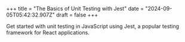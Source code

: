 +++
title = "The Basics of Unit Testing with Jest"
date = "2024-09-05T05:42:32.907Z"
draft = false
+++

Get started with unit testing in JavaScript using Jest, a popular testing framework for React applications.
        